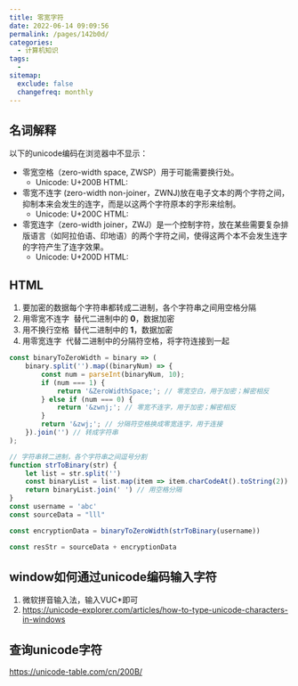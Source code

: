 ```yaml
---
title: 零宽字符
date: 2022-06-14 09:09:56
permalink: /pages/142b0d/
categories:
  - 计算机知识
tags:
  - 
sitemap:
  exclude: false
  changefreq: monthly
---
```


## 名词解释

以下的unicode编码在浏览器中不显示：

-   零宽空格（zero-width space, ZWSP）用于可能需要换行处。
    -   Unicode: U+200B  HTML: &#8203;
-   零宽不连字 (zero-width non-joiner，ZWNJ)放在电子文本的两个字符之间，抑制本来会发生的连字，而是以这两个字符原本的字形来绘制。
    -   Unicode: U+200C  HTML: &#8204;
-   零宽连字（zero-width joiner，ZWJ）是一个控制字符，放在某些需要复杂排版语言（如阿拉伯语、印地语）的两个字符之间，使得这两个本不会发生连字的字符产生了连字效果。
    -   Unicode: U+200D  HTML: &#8205;


## HTML

1.  要加密的数据每个字符串都转成二进制，各个字符串之间用空格分隔
2.  用零宽不连字 **&zwnj;** 替代二进制中的 **0**，数据加密
3.  用不换行空格 **&#8203;** 替代二进制中的 **1**，数据加密
4.  用零宽连字 **&zwj;** 代替二进制中的分隔符空格，将字符连接到一起

```js
const binaryToZeroWidth = binary => (
    binary.split('').map((binaryNum) => {
        const num = parseInt(binaryNum, 10);
        if (num === 1) {
            return '&ZeroWidthSpace;'; // 零宽空白，用于加密；解密相反
        } else if (num === 0) {
            return '&zwnj;'; // 零宽不连字，用于加密；解密相反
        }
        return '&zwj;'; // 分隔符空格换成零宽连字，用于连接
    }).join('') // 转成字符串
);

// 字符串转二进制，各个字符串之间逗号分割
function strToBinary(str) {
    let list = str.split('')
    const binaryList = list.map(item => item.charCodeAt().toString(2)) // 每个字符串先转成unicode编码，再转成二进制字符串
    return binaryList.join(' ') // 用空格分隔
}
const username = 'abc'
const sourceData = "lll"

const encryptionData = binaryToZeroWidth(strToBinary(username))

const resStr = sourceData + encryptionData
```

## window如何通过unicode编码输入字符

1.  微软拼音输入法，输入VUC*即可
2.  https://unicode-explorer.com/articles/how-to-type-unicode-characters-in-windows

## 查询unicode字符

https://unicode-table.com/cn/200B/
